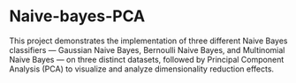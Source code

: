 # Naive-bayes-PCA
This project demonstrates the implementation of three different Naive Bayes classifiers — Gaussian Naive Bayes, Bernoulli Naive Bayes, and Multinomial Naive Bayes — on three distinct datasets, followed by Principal Component Analysis (PCA) to visualize and analyze dimensionality reduction effects.
